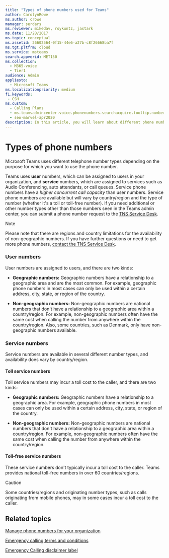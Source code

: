 ```yaml
---
title: "Types of phone numbers used for Teams"
author: CarolynRowe
ms.author: crowe
manager: serdars
ms.reviewer: mikedav, roykuntz, jastark
ms.date: 11/28/2017
ms.topic: conceptual
ms.assetid: 26602564-0f15-44e6-a27b-c8f26668ba7f
ms.tgt.pltfrm: cloud
ms.service: msteams
search.appverid: MET150
ms.collection: 
  - M365-voice
  - Tier1
audience: Admin
appliesto: 
  - Microsoft Teams
ms.localizationpriority: medium
f1.keywords: 
 - CSH
ms.custom: 
  - Calling Plans
  - ms.teamsadmincenter.voice.phonenumbers.searchacquire.tooltip.numbertype
  - seo-marvel-apr2020
description: In this article, you will learn about different phone number types that Microsoft Teams uses.
---
```


# Types of phone numbers

Microsoft Teams uses different telephone number types depending on the purpose for which you want to use the phone number. 

Teams uses **user** numbers, which can be assigned to users in your organization, and **service** numbers, which are assigned to services such as Audio Conferencing, auto attendants, or call queues. Service phone numbers have a *higher concurrent call capacity*  than user numbers. Service phone numbers are available but will vary by country/region and the type of number (whether it's a toll or toll-free number). If you need additional or other number types other than those numbers seen in the Teams admin center, you can submit a phone number request to the [TNS Service Desk](manage-phone-numbers-for-your-organization/contact-tns-service-desk.md).

> [!NOTE]
> Please note that there are regions and country limitations for the availability of non-geographic numbers.
> If you have further questions or need to get more phone numbers, [contact the TNS Service Desk](manage-phone-numbers-for-your-organization/contact-tns-service-desk.md).
  
### User numbers
    
User numbers are assigned to users, and there are two kinds:
    
- **Geographic numbers:** Geographic numbers have a relationship to a geographic area and are the most common. For example, geographic phone numbers in most cases can only be used within a certain address, city, state, or region of the country.
    
- **Non-geographic numbers:** Non-geographic numbers are national numbers that don't have a relationship to a geographic area within a country/region. For example, non-geographic numbers often have the same cost when calling the number from anywhere within the country/region. Also, some countries, such as Denmark, only have non-geographic numbers available.
    
### Service numbers 

Service numbers are available in several different number types, and availability does vary by country/region.
    
#### Toll service numbers
    
Toll service numbers may incur a toll cost to the caller, and there are two kinds:
    
- **Geographic numbers:** Geographic numbers have a relationship to a geographic area. For example, geographic phone numbers in most cases can only be used within a certain address, city, state, or region of the country.
        
- **Non-geographic numbers:** Non-geographic numbers are national numbers that don't have a relationship to a geographic area within a country/region. For example, non-geographic numbers often have the same cost when calling the number from anywhere within the country/region.
   
#### Toll-free service numbers 

These service numbers don't typically incur a toll cost to the caller. Teams provides national toll-free numbers in over 60 countries/regions.
    
> [!CAUTION]
> Some countries/regions and originating number types, such as calls originating from mobile phones, may in some cases incur a toll cost to the caller. 

## Related topics

[Manage phone numbers for your organization](manage-phone-numbers-landing-page.md)

[Emergency calling terms and conditions](emergency-calling-terms-and-conditions.md)

[Emergency Calling disclaimer label](https://github.com/MicrosoftDocs/OfficeDocs-SkypeForBusiness/blob/live/Teams/downloads/emergency-calling/emergency-calling-label-(v.1.0).zip?raw=true)
